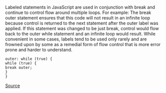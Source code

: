 Labeled statements in JavaScript are used in conjunction with break and continue to control flow around multiple loops. For example:
The break outer statement ensures that this code will not result in an infinite loop because control is returned to the next statement after the outer label was applied. If this statement was changed to be just break, control would flow back to the outer while statement and an infinite loop would result.
While convenient in some cases, labels tend to be used only rarely and are frowned upon by some as a remedial form of flow control that is more error prone and harder to understand.

```
outer: while (true) {
while (true) {
break outer;
}
}

```

[Source](http://eslint.org/docs/rules/no-labels)

